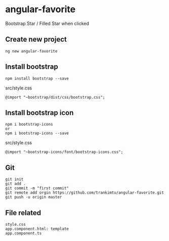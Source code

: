 # angular-favorite
Bootstrap Star / Filled Star when clicked

## Create new project
```
ng new angular-favorite
```

## Install bootstrap
```
npm install bootstrap --save 
```
src/style.css
```
@import "~bootstrap/dist/css/bootstrap.css";
```


## Install bootstrap icon
```
npm i bootstrap-icons
or
npm i bootstrap-icons --save
```
src/style.css
```
@import "~bootstrap-icons/font/bootstrap-icons.css";

```

## Git
```
git init
git add .
git commit -m "first commit"
git remote add orgin https://github.com/trankimtu/angular-favorite.git
git push -u origin master
```

## File related
```
style.css
app.component.html: template
app.component.ts
```
